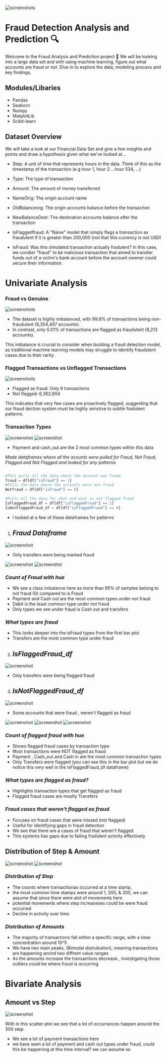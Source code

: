 ![screenshots](images/FraudPic.jpeg)

# Fraud Detection Analysis and Prediction :mag:

Welcome to the Fraud Analysis and Prediction project :rocket: We will be looking into a large data set and with using 
machine learning, figure out what accounts are fraud or not. Dive in to explore the data, modeling process and key findings.

## Modules/Libaries
* Pandas
* Seaborn
* Numpy 
* MatplotLib
* Scikit-learn


## Dataset Overview 
We will take a look at our Financial Data Set and give a few insights and points and draw a hypothesis given what we've looked at...

* Step: A unit of time that represents hours in the data. Think of this as the timestamp of the transaction (e.g hour 1, hour 2....hour 534, ...)

* Type: The type of transaction 

* Amount: The amount of money transferred 

* NameOrig: The origin account name 

* OldBalanceorg: The origin accounts balance before the transaction

* NewBalanceDest: The destination accounts balance after the transaction 

* IsFlaggedfraud: A "Naive" model that simply flags a transaction as fraudulent if it is greater than 200,000 (not that this currency is not USD)

* IsFraud: Was this simulated transaction actually fradulent? In this case, we condier "fraud" to be malicious transaction that aimed to transfer funds out of a victim's bank
account before the account owener could secure their information. 


# Univariate Analysis 
### Fraud vs Genuine

![screenshots](images/FraudvsNotFraud.png)

* The dataset is highly imbalanced, with 99.9% of transactions being non-fraudulent (6,354,407 accounts).
* In contrast, only 0.01% of transactions are flagged as fraudulent (8,213 accounts).

This imbalance is crucial to consider when building a fraud detection model, 
as traditional machine learning models may struggle to identify fraudulent cases due to their rarity.

### Flagged Transactions vs Unflagged Transactions
![screenshots](images/FlaggedFraudVsNot.png)

* Flagged as fraud: Only 6 transactions
* Not flagged: 6,362,604

This indicates that very few cases are proactively flagged, suggesting that our fraud 
dection
system must be highly sensitve to subtle fradulent patterns. 

### Transaction Types
![screenshot](images/TypesofBreakdownsPieC.png)
![screenshot](images/CountOfTypes.png)

* Payment and cash_out are the 2 most common types within this data 

*Made dataframes where all the acounts were pulled for Fraud, Not Fraud, Flagged and Not Flagged 
and looked for any patterns*

```python 

#This pulls all the data where the account was fraud
fraud = df[df["isFraud"] == 1] 
#Pulls the data where the accounts were not fraud
Notfraud = df[df["isFraud"] == 0]

#Pulls all the data for what and what is not flagged fraud 
IsFlaggedFraud_df = df[df["isFlaggedFraud"] == 1]
IsNotFlaggedFraud_df = df[df["isFlaggedFraud"] == 0]

``` 
* I looked at a few of these dataframes for patterns 

1. ## *Fraud Dataframe* 
![screenshot](images/FraudDataFrame.png)
* Only transfers were being marked fraud 

![screenshot](images/CountofFraudwithHue.png)
![screenshot](images/whatTypesAreFraud.png)

### *Count of Fraud with hue*
   - We see a class imbalance here as more than 95% of samples belong to not fraud (0) compared to is Fraud
   - Payment and Cash out are the most common types under not fraud 
   - Debit is the least common type under not fraud 
   - Only types we see under fraud is Cash out and transfers

### *What types are fraud*
  - This looks deeper into the isFraud types from the first bar plot
  - Transfers are the most common type under fraud 

2. ## *IsFlaggedFraud_df*
![screenshot](images/FlaggedFraudDF.png)
- Only transfers were being flagged fraud 

3. ## *IsNotFlaggedFraud_df*
![screenshot](images/IsNotFlaggedDF.png)
- Some accounts that were fraud , weren't flagged as fraud 


![screenshot](images/FlaggedFraudWHue.png)
![screenshot](images/FlaggedFraudTypes.png)
![screenshot](images/FraudNotFlagged.png)

### *Count of flagged fraud with hue*
- Shows flagged fraud cases by transaction type
- Most transactions were NOT flagged as fraud
- Payment , Cash_out and Cash in are the most common transaction types
- Only Transfers were flagged (you can see this in the bar plot but we do notice this very well in the IsFlaggedFraud_df dataframe)
### *What types are flagged as fraud?*
- Highlights transaction types that get flagged as fraud
- Flagged fraud cases are mostly Transfers
### *Fraud cases that weren't flagged as fraud*
- Focuses on fraud cases that were missed (not flagged)
- Useful for identifying gaps in fraud detection
- We see that there are a cases of fraud that weren't flagged
- This systems has gaps due to failing fradulent activity effectively

## Distribution of Step & Amount 
![screenshot](images/DistributionOfStep.png)
![screenshot](images/DistributionOfAmount.png)

### *Distribution of Step*
  - The counts where transactionas occurred at a time stamp, 
  - the most common time stamps were  around 1, 200, & 300, we can assume that since there were alot of movements here
  - potential movements where step increaseses could be were fraud occurred 
  - Decline in activity over time 

### *Distribution of Amounts*
  - The majority of transactions fall within a specific range, with a clear concentration around 10^5
  - We have two main peaks, (Bimodal distrubution), meaning transactions are happening aroind two diffrent value ranges
  - As the amounts increase the transactions decrease , investigating those outliers could be where fraud is occurring 

# Bivariate Analysis 

## Amount vs Step 
![screenshot](images/AmountvsStep.png)

 With in this scatter plot we see that a lot of occurrances happen around the 300 step.
- We see a lot of payment transactions here 
- we have seen a lot of payment and cash out types under fraud, could this be happening at this time interval? we can assume so

